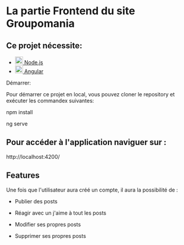 
# La partie Frontend du site Groupomania

## Ce projet nécessite:

- <a  href="https://nodejs.org/"  title="Node.js"><img  src="https://github.com/get-icon/geticon/raw/master/icons/nodejs-icon.svg"  alt="Node.js"  width="21px"  height="21px"> Node.js</a>
- <a  href="https://angular.io/"  title="Angular"><img  src="https://fossies.org/linux/angular/aio/src/assets/images/logos/angular/angular.png"  alt="Angular"  width="21px"  height="21px"> Angular</a>

Démarrer:

Pour démarrer ce projet en local, vous pouvez cloner le repository et exécuter les commandex suivantes:

npm install

ng serve

## Pour accéder à l'application naviguer sur :

http://localhost:4200/

## Features

Une fois que l'utilisateur aura créé un compte, il aura la possibilité de :

- Publier des posts

- Réagir avec un j'aime à tout les posts

- Modifier ses propres posts

- Supprimer ses propres posts
